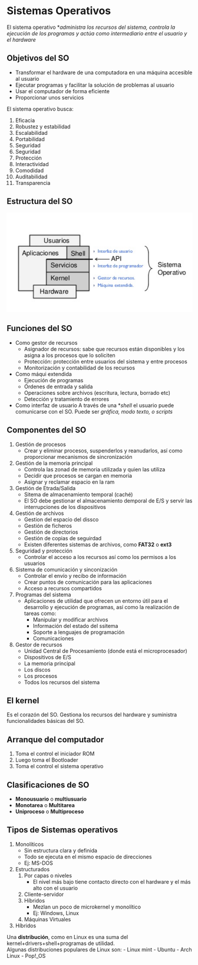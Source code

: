 # Sistemas Operativos
El sistema operativo **administra los recursos del sistema, controla la ejecución de los programas y actúa como intermediario entre el usuario y el hardware*

## Objetivos del SO
- Transformar el hardware de una computadora en una máquina accesible al usuario
- Ejecutar programas y facilitar la solución de problemas al usuario
- Usar el computador de forma eficiente
- Proporcionar unos servicios

El sistema operativo busca:
1. Eficacia
2. Robustez y estabilidad
3. Escalabilidad
4. Portabilidad
5. Seguridad
6. Seguridad
7. Protección
8. Interactividad
9. Comodidad
10. Auditabilidad
11. Transparencia

## Estructura del SO
![estructura](imagenes/Estructura.png)

## Funciones del SO
- Como gestor de recursos
    - Asignador de recursos: sabe que recursos están disponibles y los asigna a los procesos que lo soliciten
    - Protección: protección entre usuarios del sistema y entre procesos
    - Monitorización y contabilidad de los recursos
- Como máqui extendida
    - Ejecución de programas
    - Órdenes de entrada y salida
    - Operaciones sobre archivos (escritura, lectura, borrado etc)
    - Detección y tratamiento de errores
- Como interfaz de usuario
A través de una **shell* el usuario puede comunicarse con el SO. Puede ser *gráfica, modo texto, o scripts*

## Componentes del SO
1. Gestión de procesos
    - Crear y eliminar procesos, suspenderlos y reanudarlos, así como proporcionar mecanismos de sincronización
2. Gestión de la memoria principal
    - Controla las zonad de memoria utilizada y quien las utiliza
    - Decidir que procesos se cargan en memoria
    - Asignar y reclamar espacio en la ram
3. Gestión de Etrada/Salida
    - Sitema de almacenamiento temporal (caché)
    - El SO debe gestionar el almacenamiento demporal de E/S y servir las interrupciones de los dispositivos
4. Gestión de archivos
    - Gestion del espacio del dissco
    - Gestión de ficheros
    - Gestión de directorios
    - Gestión de copias de seguirdad
    - Existen diferentes sistemas de archivos, como **FAT32** o **ext3** 
5. Seguridad y protección
    - Controlar el acceso a los recursos así como los permisos a los usuarios
6. Sistema de comunicación y sinconización
    - Controlar el envío y recibo de información
    - Crear puntos de comunicación para las aplicaciones
    - Acceso a recursos compartidos
7. Programas del sistema
    - Aplicaciones de utilidad que ofrecen un entorno útil para el desarrollo y ejecución de programas, así como la realización de tareas como:
        - Manipular y modificar archivos
        - Información del estado del ssitema
        - Soporte a lenguajes de programación
        - Comunicaciones
8. Gestor de recursos
    - Unidad Central de Procesamiento (donde está el microprocesador)
    - Dispositivos de E/S
    - La memoria principal
    - Los discos
    - Los procesos
    - Todos los recursos del sistema

## El kernel 
Es el corazón del SO. Gestiona los recursos del hardware y suministra funcionalidades básicas del SO.

## Arranque del computador
1. Toma el control el iniciador ROM
2. Luego toma el Bootloader
3. Toma el control el sistema operativo

## Clasificaciones de SO
- **Monousuario** o **multiusuario**
- **Monotarea** o **Multitarea**
- **Uniproceso** o **Multiproceso**

## Tipos de Sistemas operativos
1. Monolíticos
    - Sin estructura clara y definida
    - Todo se ejecuta en el mismo espacio de direcciones
    - Ej: MS-DOS
2. Estructurados
    1. Por capas o niveles
        - El nivel más bajo tiene contacto directo con el hardware y el más alto con el usuario
    2. Cliente-servidor
    3. Híbridos
         - Mezlan un poco de microkernel y monolítico
         - Ej: Windows, Linux
    4. Máquinas Virtuales
3. Híbridos

Una **distribución**, como en Linux es una suma del kernel+drivers+shell+programas de utilidad. <br>
Algunas distribuciones populares de Linux son:
    - Linux mint
    - Ubuntu
    - Arch Linux
    - Pop!_OS
 <br>
 
